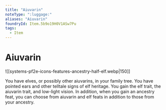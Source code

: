 ```yaml
---
title: "Aiuvarin"
noteType: ":luggage:"
aliases: "Aiuvarin"
foundryId: Item.5b9o19H0V1ASw7Pu
tags:
  - Item
---
```


# Aiuvarin
![[systems-pf2e-icons-features-ancestry-half-elf.webp|150]]

You have elves, or possibly other aiuvarins, in your family tree. You have pointed ears and other telltale signs of elf heritage. You gain the elf trait, the aiuvarin trait, and low-light vision. In addition, when you gain an ancestry feat, you can choose from aiuvarin and elf feats in addition to those from your ancestry.
